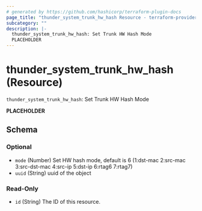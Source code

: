```yaml
---
# generated by https://github.com/hashicorp/terraform-plugin-docs
page_title: "thunder_system_trunk_hw_hash Resource - terraform-provider-thunder"
subcategory: ""
description: |-
  thunder_system_trunk_hw_hash: Set Trunk HW Hash Mode
  PLACEHOLDER
---
```


# thunder_system_trunk_hw_hash (Resource)

`thunder_system_trunk_hw_hash`: Set Trunk HW Hash Mode

__PLACEHOLDER__



<!-- schema generated by tfplugindocs -->
## Schema

### Optional

- `mode` (Number) Set HW hash mode, default is 6 (1:dst-mac 2:src-mac 3:src-dst-mac 4:src-ip 5:dst-ip 6:rtag6 7:rtag7)
- `uuid` (String) uuid of the object

### Read-Only

- `id` (String) The ID of this resource.


